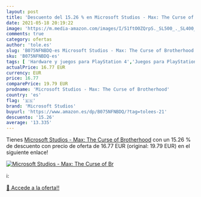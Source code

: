 ```yaml
---
layout: post
title: 'Descuento del 15.26 % en Microsoft Studios - Max: The Curse of Br'
date: 2021-05-18 20:19:22
image: 'https://m.media-amazon.com/images/I/51ftO0ZQrpS._SL500_._SL400_.jpg'
comments: true
category: ofertas
author: 'tole.es'
slug: 'B075NFNBDQ-es Microsoft Studios - Max: The Curse of Brotherhood'
sku: 'B075NFNBDQ-es'
tags: [ 'Hardware y juegos para PlayStation 4','Juegos para PlayStation 4','Videojuegos','microsoft','microsoft studios', ]
actualPrice: 16.77 EUR
currency: EUR
price: 16.77
comparePrice: 19.79 EUR
prodname: 'Microsoft Studios - Max: The Curse of Brotherhood'
country: 'es'
flag: '🇪🇸'
brand: 'Microsoft Studios'
buyurl: 'https://www.amazon.es/dp/B075NFNBDQ/?tag=tolees-21'
descuento: '15.26'
average: '13.335'
---
```


Tienes [Microsoft Studios - Max: The Curse of Brotherhood](https://www.amazon.es/dp/B075NFNBDQ/?tag=tolees-21) con un 15.26 % de descuento con precio de oferta de 16.77 EUR (original: 19.79 EUR) en el siguiente enlace!

[![Microsoft Studios - Max: The Curse of Br](https://m.media-amazon.com/images/I/51ftO0ZQrpS._SL500_._SL400_.jpg)](https://www.amazon.es/dp/B075NFNBDQ/?tag=tolees-21)

ℹ️:


[🛒 Accede a la oferta!!](https://www.amazon.es/dp/B075NFNBDQ/?tag=tolees-21)
